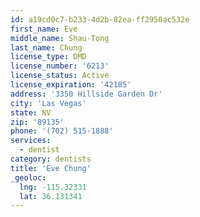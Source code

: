 ```yaml
---
id: a19cd0c7-b233-4d2b-82ea-ff2950ac532e
first_name: Eve
middle_name: Shau-Tong
last_name: Chung
license_type: DMD
license_number: '6213'
license_status: Active
license_expiration: '42185'
address: '3350 Hillside Garden Dr'
city: 'Las Vegas'
state: NV
zip: '89135'
phone: '(702) 515-1888'
services:
  - dentist
category: dentists
title: 'Eve Chung'
_geoloc:
  lng: -115.32331
  lat: 36.131341
---
```

